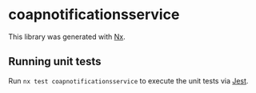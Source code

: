# coapnotificationsservice

This library was generated with [Nx](https://nx.dev).

## Running unit tests

Run `nx test coapnotificationsservice` to execute the unit tests via [Jest](https://jestjs.io).
